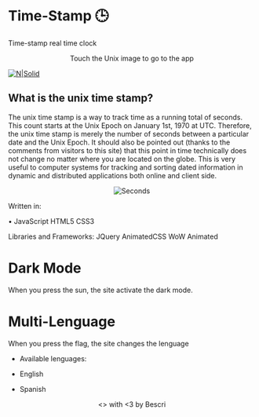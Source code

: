 # Time-Stamp 🕒
Time-stamp real time clock

<p align="center">Touch the Unix image to go to the app</p>

[![N|Solid](https://logodix.com/logo/1102577.png)](https://escribano.tech/time-stamp/)


## What is the unix time stamp?

The unix time stamp is a way to track time as a running total of seconds. This count starts at the Unix Epoch on January 1st, 1970 at UTC. Therefore, the unix time stamp is merely the number of seconds between a particular date and the Unix Epoch. It should also be pointed out (thanks to the comments from visitors to this site) that this point in time technically does not change no matter where you are located on the globe. This is very useful to computer systems for tracking and sorting dated information in dynamic and distributed applications both online and client side.


<p align="center">
 <img src="https://i.ibb.co/fdLL88C/Screenshot-from-2021-05-26-12-37-23.png" alt="Seconds"/>
</p>


Written in:

• JavaScript HTML5 CSS3 

Libraries and Frameworks: JQuery AnimatedCSS WoW Animated

# Dark Mode

When you press the sun, the site activate the dark mode.

# Multi-Lenguage

When you press the flag, the site changes the lenguage 

- Available lenguages:

- English
- Spanish



<p align="center">
 <a><> with <3 by Bescri</a>
</p>
